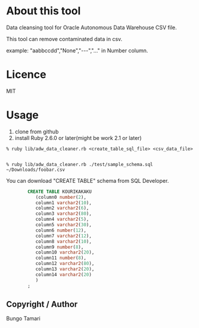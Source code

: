# About this tool

Data cleansing tool for Oracle Autonomous Data Warehouse CSV file.

This tool can remove contaminated data in csv.

example:  "aabbccdd","None","---","..." in Number column.

# Licence

MIT

# Usage

1. clone from github
2. install Ruby 2.6.0 or later(might be work 2.1 or later)

```bazaar
% ruby lib/adw_data_cleaner.rb <create_table_sql_file> <csv_data_file>
```

```example

% ruby lib/adw_data_cleaner.rb ./test/sample_schema.sql ~/Downloads/foobar.csv

```



You can download "CREATE TABLE" schema from SQL Developer.

```sample_schema.sql
        CREATE TABLE KOURIKAKAKU
           (column0 number(2),
           column1 varchar2(10),
           column2 varchar2(6),
           column3 varchar2(80),
           column4 varchar2(5),
           column5 varchar2(30),
           column6 number(12),
           column7 varchar2(12),
           column8 varchar2(10),
           column9 number(8),
           column10 varchar2(20),
           column11 number(8),
           column12 varchar2(80),
           column13 varchar2(20),
           column14 varchar2(20)
           )
        ;

```


## Copyright / Author

Bungo Tamari


